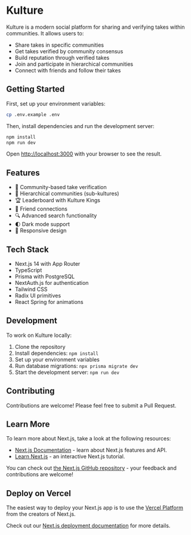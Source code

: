 # Kulture

Kulture is a modern social platform for sharing and verifying takes within communities. It allows users to:

- Share takes in specific communities
- Get takes verified by community consensus
- Build reputation through verified takes
- Join and participate in hierarchical communities
- Connect with friends and follow their takes

## Getting Started

First, set up your environment variables:

```bash
cp .env.example .env
```

Then, install dependencies and run the development server:

```bash
npm install
npm run dev
```

Open [http://localhost:3000](http://localhost:3000) with your browser to see the result.

## Features

- 🌟 Community-based take verification
- 👥 Hierarchical communities (sub-kultures)
- 🏆 Leaderboard with Kulture Kings
- 🤝 Friend connections
- 🔍 Advanced search functionality
- 🌓 Dark mode support
- 📱 Responsive design

## Tech Stack

- Next.js 14 with App Router
- TypeScript
- Prisma with PostgreSQL
- NextAuth.js for authentication
- Tailwind CSS
- Radix UI primitives
- React Spring for animations

## Development

To work on Kulture locally:

1. Clone the repository
2. Install dependencies: `npm install`
3. Set up your environment variables
4. Run database migrations: `npx prisma migrate dev`
5. Start the development server: `npm run dev`

## Contributing

Contributions are welcome! Please feel free to submit a Pull Request.

## Learn More

To learn more about Next.js, take a look at the following resources:

- [Next.js Documentation](https://nextjs.org/docs) - learn about Next.js features and API.
- [Learn Next.js](https://nextjs.org/learn) - an interactive Next.js tutorial.

You can check out [the Next.js GitHub repository](https://github.com/vercel/next.js) - your feedback and contributions are welcome!

## Deploy on Vercel

The easiest way to deploy your Next.js app is to use the [Vercel Platform](https://vercel.com/new?utm_medium=default-template&filter=next.js&utm_source=create-next-app&utm_campaign=create-next-app-readme) from the creators of Next.js.

Check out our [Next.js deployment documentation](https://nextjs.org/docs/app/building-your-application/deploying) for more details.
